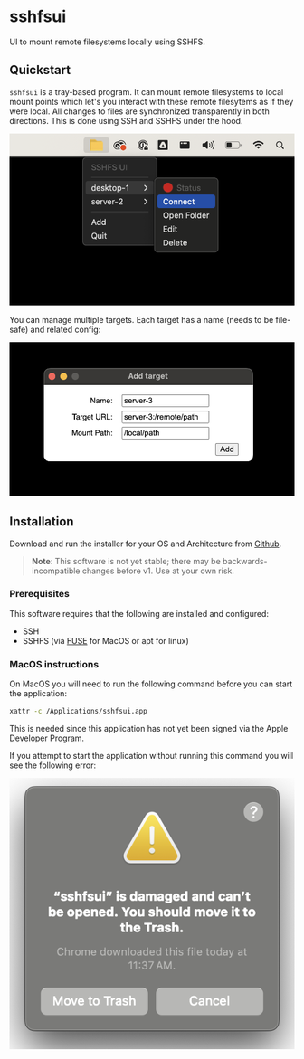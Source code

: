 # sshfsui
UI to mount remote filesystems locally using SSHFS.

## Quickstart
`sshfsui` is a tray-based program. It can mount remote filesystems to local mount points which let's you interact with
these remote filesytems as if they were local. All changes to files are synchronized transparently in both directions.
This is done using SSH and SSHFS under the hood.

![screenshot](docs/screenshot.png)

You can manage multiple targets. Each target has a name (needs to be file-safe) and related config:

![screenshot](docs/screenshot-add.png)

## Installation
Download and run the installer for your OS and Architecture from [Github](https://github.com/thekashifmalik/sshfsui/releases/latest).

> **Note**: This software is not yet stable; there may be backwards-incompatible changes before v1. Use at your own
> risk.

### Prerequisites
This software requires that the following are installed and configured:

- SSH
- SSHFS (via [FUSE](https://osxfuse.github.io/) for MacOS or apt for linux)

### MacOS instructions
On MacOS you will need to run the following command before you can start the application:

```bash
xattr -c /Applications/sshfsui.app
```

This is needed since this application has not yet been signed via the Apple Developer Program.

If you attempt to start the application without running this command you will see the following error:

![screenshot-macos-error](docs/screenshot-macos-error.png)
